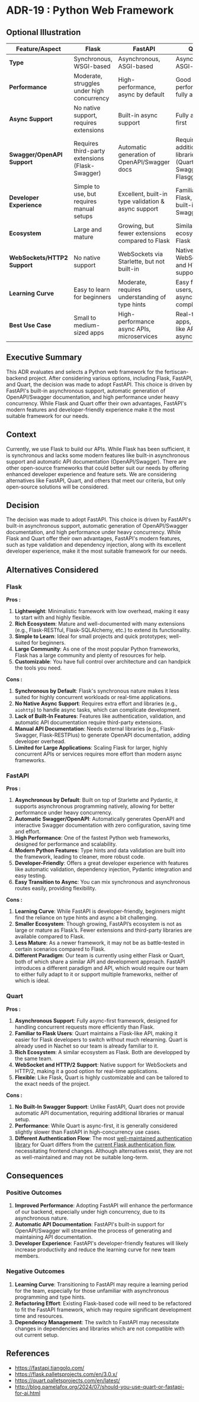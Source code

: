 # ADR-19 : Python Web Framework

## Optional Illustration

| Feature/Aspect               | Flask                                           | FastAPI                                           | Quart                                            |
|------------------------------|-------------------------------------------------|--------------------------------------------------|-------------------------------------------------|
| **Type**                     | Synchronous, WSGI-based                         | Asynchronous, ASGI-based                         | Asynchronous, ASGI-based                        |
| **Performance**              | Moderate, struggles under high concurrency      | High-performance, async by default               | Good performance, fully async                   |
| **Async Support**            | No native support, requires extensions          | Built-in async support                           | Fully async-first                               |
| **Swagger/OpenAPI Support**   | Requires third-party extensions (Flask-Swagger) | Automatic generation of OpenAPI/Swagger docs     | Requires additional libraries (Quart-Swagger, Flasgger)   |
| **Developer Experience**      | Simple to use, but requires manual setups       | Excellent, built-in type validation & async support | Familiar to Flask, lacks built-in Swagger   |
| **Ecosystem**                | Large and mature                                | Growing, but fewer extensions compared to Flask  | Similar ecosystem to Flask              |
| **WebSockets/HTTP2 Support** | No native support                               | WebSockets via Starlette, but not built-in       | Native WebSocket and HTTP/2 support             |
| **Learning Curve**           | Easy to learn for beginners                     | Moderate, requires understanding of type hints   | Easy for Flask users, but async adds complexity |
| **Best Use Case**            | Small to medium-sized apps                      | High-performance async APIs, microservices       | Real-time apps, Flask-like APIs with async      |

## Executive Summary

This ADR evaluates and selects a Python web framework for the fertiscan-backend
project. After considering various options, including Flask, FastAPI, and Quart,
the decision was made to adopt FastAPI. This choice is driven by FastAPI's
built-in asynchronous support, automatic generation of OpenAPI/Swagger
documentation, and high performance under heavy concurrency. While Flask and
Quart offer their own advantages, FastAPI's modern features and
developer-friendly experience make it the most suitable framework for our needs.

## Context

Currently, we use Flask to build our APIs. While Flask has been sufficient, it
 is synchronous and lacks some modern features like built-in asynchronous
 support and automatic API documentation (OpenAPI/Swagger). There are other
 open-source frameworks that could better suit our needs by offering enhanced
 developer experience and feature sets. We are considering alternatives like
 FastAPI, Quart, and others that meet our criteria, but only open-source
 solutions will be considered.

## Decision

The decision was made to adopt FastAPI. This choice is driven by FastAPI's
built-in asynchronous support, automatic generation of OpenAPI/Swagger
documentation, and high performance under heavy concurrency. While Flask and
Quart offer their own advantages, FastAPI's modern features, such as type
validation and dependency injection, along with its excellent developer
experience, make it the most suitable framework for our needs.

## Alternatives Considered

### **Flask**

**Pros :**

1. **Lightweight**: Minimalistic framework with low overhead, making it easy to
   start with and highly flexible.
2. **Rich Ecosystem**: Mature and well-documented with many extensions (e.g.,
   Flask-RESTful, Flask-SQLAlchemy, etc.) to extend its functionality.
3. **Simple to Learn**: Ideal for small projects and quick prototypes;
   well-suited for beginners.
4. **Large Community**: As one of the most popular Python frameworks, Flask has
   a large community and plenty of resources for help.
5. **Customizable**: You have full control over architecture and can handpick
   the tools you need.

**Cons :**

1. **Synchronous by Default**: Flask's synchronous nature makes it less suited
   for highly concurrent workloads or real-time applications.
2. **No Native Async Support**: Requires extra effort and libraries (e.g.,
   `aiohttp`) to handle async tasks, which can complicate development.
3. **Lack of Built-In Features**: Features like authentication, validation, and
   automatic API documentation require third-party extensions.
4. **Manual API Documentation**: Needs external libraries (e.g., Flask-Swagger,
   Flask-RESTPlus) to generate OpenAPI documentation, adding developer overhead.
5. **Limited for Large Applications**: Scaling Flask for larger, highly
   concurrent APIs or services requires more effort than modern async
   frameworks.

### **FastAPI**

**Pros :**

1. **Asynchronous by Default**: Built on top of Starlette and Pydantic, it
   supports asynchronous programming natively, allowing for better performance
   under heavy concurrency.
2. **Automatic Swagger/OpenAPI**: Automatically generates OpenAPI and
   interactive Swagger documentation with zero configuration, saving time and
   effort.
3. **High Performance**: One of the fastest Python web frameworks, designed for
   performance and scalability.
4. **Modern Python Features**: Type hints and data validation are built into the
   framework, leading to cleaner, more robust code.
5. **Developer-Friendly**: Offers a great developer experience with features
   like automatic validation, dependency injection, Pydantic integration and
   easy testing.
6. **Easy Transition to Async**: You can mix synchronous and asynchronous routes
   easily, providing flexibility.

**Cons :**

1. **Learning Curve**: While FastAPI is developer-friendly, beginners might find
   the reliance on type hints and async a bit challenging.
2. **Smaller Ecosystem**: Though growing, FastAPI’s ecosystem is not as large or
   mature as Flask’s. Fewer extensions and third-party libraries are available
   compared to Flask.
3. **Less Mature**: As a newer framework, it may not be as battle-tested in
   certain scenarios compared to Flask.
4. **Different Paradigm**: Our team is currently using either Flask or Quart,
   both of which share a similar API and development approach. FastAPI
   introduces a different paradigm and API, which would require our team to
   either fully adapt to it or support multiple frameworks, neither of which is
   ideal.

### **Quart**

**Pros :**

1. **Asynchronous Support**: Fully async-first framework, designed for handling
   concurrent requests more efficiently than Flask.
2. **Familiar to Flask Users**: Quart maintains a Flask-like API, making it
   easier for Flask developers to switch without much relearning. Quart is
   already used in Nachet so our team is already familiar to it.
3. **Rich Ecosystem**: A similar ecosystem as Flask. Both are developped by the
   same team.
4. **WebSocket and HTTP/2 Support**: Native support for WebSockets and HTTP/2,
   making it a good option for real-time applications.
5. **Flexible**: Like Flask, Quart is highly customizable and can be tailored to
   the exact needs of the project.

**Cons :**

1. **No Built-In Swagger Support**: Unlike FastAPI, Quart does not provide
   automatic API documentation, requiring additional libraries or manual setup.
2. **Performance**: While Quart is async-first, it is generally considered
   slightly slower than FastAPI in high-concurrency use cases.
3. **Different Authentication Flow**: The most [well-maintained authentication
   library](https://quart-auth.readthedocs.io/en/latest/tutorials/quickstart.html)
   for Quart differs from the [current Flask authentication
   flow](https://pypi.org/project/Flask-HTTPAuth/), necessitating frontend
   changes. Although alternatives exist, they are not as well-maintained and may
   not be suitable long-term.

## Consequences

### Positive Outcomes

1. **Improved Performance**: Adopting FastAPI will enhance the performance of
   our backend, especially under high concurrency, due to its asynchronous
   nature.
2. **Automatic API Documentation**: FastAPI's built-in support for
   OpenAPI/Swagger will streamline the process of generating and maintaining API
   documentation.
3. **Developer Experience**: FastAPI's developer-friendly features will likely
   increase productivity and reduce the learning curve for new team members.

### Negative Outcomes

1. **Learning Curve**: Transitioning to FastAPI may require a learning period
   for the team, especially for those unfamiliar with asynchronous programming
   and type hints.
2. **Refactoring Effort**: Existing Flask-based code will need to be refactored
   to fit the FastAPI framework, which may require significant development time
   and resources.
3. **Dependency Management**: The switch to FastAPI may necessitate changes in
   dependencies and libraries which are not compatible with out current setup.

## References

- <https://fastapi.tiangolo.com/>
- <https://flask.palletsprojects.com/en/3.0.x/>
- <https://quart.palletsprojects.com/en/latest/>
- <http://blog.pamelafox.org/2024/07/should-you-use-quart-or-fastapi-for-ai.html>
